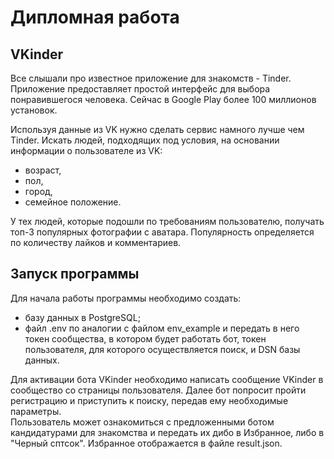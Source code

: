 # Дипломная работа


## VKinder
Все слышали про известное приложение для знакомств - Tinder. Приложение предоставляет простой интерфейс для выбора понравившегося человека. Сейчас в Google Play более 100 миллионов установок.

Используя данные из VK нужно сделать сервис намного лучше чем Tinder. Искать людей, подходящих под условия, на основании информации о пользователе из VK:
- возраст,
- пол,
- город,
- семейное положение.

У тех людей, которые подошли по требованиям пользователю, получать топ-3 популярных фотографии с аватара. Популярность определяется по количеству лайков и комментариев.


## Запуск программы  
Для начала работы программы необходимо создать:
 - базу данных в PostgreSQL;
 - файл .env по аналогии с файлом env_example и передать в него токен сообщества, в котором будет работать бот, токен пользователя, для которого осуществляется поиск, и DSN базы данных.
  
Для активации бота VKinder необходимо написать сообщение VKinder в сообщество со страницы пользователя. Далее бот попросит пройти регистрацию и приступить к поиску, передав ему необходимые параметры.  
Пользователь может ознакомиться с предложенными ботом кандидатурами для знакомства и передать их дибо в Избранное, либо в "Черный сптсок". Избранное отображается в файле result.json.